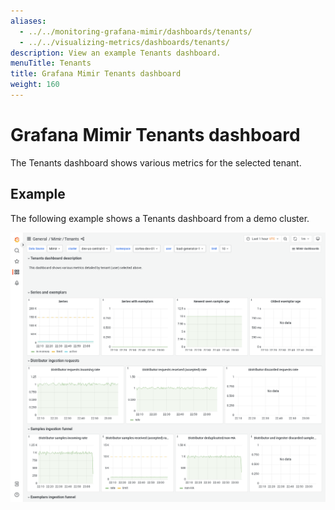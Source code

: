 ```yaml
---
aliases:
  - ../../monitoring-grafana-mimir/dashboards/tenants/
  - ../../visualizing-metrics/dashboards/tenants/
description: View an example Tenants dashboard.
menuTitle: Tenants
title: Grafana Mimir Tenants dashboard
weight: 160
---
```


# Grafana Mimir Tenants dashboard

The Tenants dashboard shows various metrics for the selected tenant.

## Example

The following example shows a Tenants dashboard from a demo cluster.

![Grafana Mimir tenants dashboard](mimir-tenants.png)

